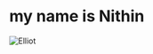 # my name is Nithin

![Elliot](https://github.com/nithin1018/skills-communicate-using-markdown/assets/160297120/7967548a-4175-41dc-8e36-0a1ad9cb6542)
